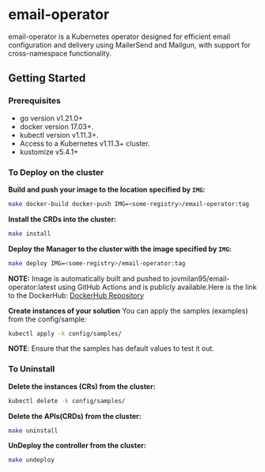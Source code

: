 # email-operator
email-operator is a Kubernetes operator designed for efficient email configuration and delivery using MailerSend and Mailgun, with support for cross-namespace functionality.
## Getting Started

### Prerequisites
- go version v1.21.0+
- docker version 17.03+.
- kubectl version v1.11.3+.
- Access to a Kubernetes v1.11.3+ cluster.
- kustomize v5.4.1+

### To Deploy on the cluster
**Build and push your image to the location specified by `IMG`:**

```sh
make docker-build docker-push IMG=<some-registry>/email-operator:tag
```

**Install the CRDs into the cluster:**

```sh
make install
```

**Deploy the Manager to the cluster with the image specified by `IMG`:**

```sh
make deploy IMG=<some-registry>/email-operator:tag
```
**NOTE:** Image is automatically built and pushed to jovmilan95/email-operator:latest using GitHub Actions and is publicly available.Here is the link to the DockerHub: [DockerHub Repository](https://hub.docker.com/r/jovmilan95/email-operator)

**Create instances of your solution**
You can apply the samples (examples) from the config/sample:

```sh
kubectl apply -k config/samples/
```

**NOTE**: Ensure that the samples has default values to test it out.

### To Uninstall
**Delete the instances (CRs) from the cluster:**

```sh
kubectl delete -k config/samples/
```

**Delete the APIs(CRDs) from the cluster:**

```sh
make uninstall
```

**UnDeploy the controller from the cluster:**

```sh
make undeploy
```
